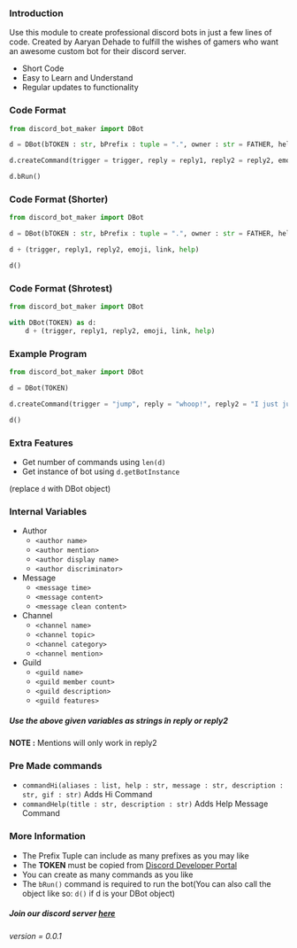 ### Introduction

Use this module to create professional discord bots in just a few lines of code. Created by Aaryan Dehade to fulfill the wishes of gamers who want an awesome custom bot for their discord server.

- Short Code
- Easy to Learn and Understand
- Regular updates to functionality


### Code Format

```Python
from discord_bot_maker import DBot

d = DBot(bTOKEN : str, bPrefix : tuple = ".", owner : str = FATHER, helpCommand : bool = True, baseCode : bool = True)

d.createCommand(trigger = trigger, reply = reply1, reply2 = reply2, emoji = emoji, image = link, help = help)

d.bRun()
```

### Code Format (Shorter)

```Python
from discord_bot_maker import DBot

d = DBot(bTOKEN : str, bPrefix : tuple = ".", owner : str = FATHER, helpCommand : bool = True, baseCode : bool = True)

d + (trigger, reply1, reply2, emoji, link, help)

d()
```

### Code Format (Shrotest)

```Python
from discord_bot_maker import DBot

with DBot(TOKEN) as d:
    d + (trigger, reply1, reply2, emoji, link, help)
```

### Example Program
```Python
from discord_bot_maker import DBot

d = DBot(TOKEN)

d.createCommand(trigger = "jump", reply = "whoop!", reply2 = "I just jumped", emoji = "😄", image = "jumping.gif", help = "jumps")

d()
```

### Extra Features
 - Get number of commands using `len(d)`
 - Get instance of bot using `d.getBotInstance`

(replace `d` with DBot object)

### Internal Variables
 - Author
     - `<author name>`
     - `<author mention>`
     - `<author display name>`
     - `<author discriminator>`
 - Message
     - `<message time>`
     - `<message content>`
     - `<message clean content>`
 - Channel
     - `<channel name>`
     - `<channel topic>`
     - `<channel category>`
     - `<channel mention>`
 - Guild
     - `<guild name>`
     - `<guild member count>`
     - `<guild description>`
     - `<guild features>`

##### Use the above given variables as strings in reply or reply2
**NOTE :** Mentions will only work in reply2
     

### Pre Made commands

 - `commandHi(aliases : list, help : str, message : str, description : str, gif : str)` Adds Hi Command
 - `commandHelp(title : str, description : str)` Adds Help Message Command

### More Information

 - The Prefix Tuple can include as many prefixes as you may like
 - The **TOKEN** must be copied from [Discord Developer Portal](https://discord.com/developers/applications)
 - You can create as many commands as you like
 - The `bRun()` command is required to run the bot(You can also call the object like so: `d()` if d is your DBot object)

##### Join our discord server [here](https://discord.gg/MsGWMYQZWC)
*version = 0.0.1*
